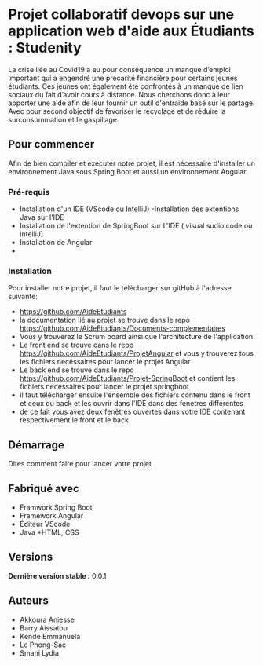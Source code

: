 # Projet collaboratif devops sur une application web d'aide aux Étudiants : Studenity

La crise liée au Covid19 a eu pour conséquence un manque d’emploi important qui a engendré une précarité financière pour certains jeunes étudiants.
Ces jeunes ont également été confrontés à un manque de lien sociaux du fait d’avoir cours à distance.
Nous cherchons donc à leur apporter une aide afin de leur fournir un outil d'entraide basé sur le partage.
Avec pour second objectif de favoriser le recyclage et de réduire la surconsommation et le gaspillage.

## Pour commencer

Afin de bien compiler et executer notre projet, il est nécessaire d'installer un environnement Java sous Spring Boot et aussi un environnement Angular

### Pré-requis

- Installation d'un IDE (VScode ou IntelliJ)
-Installation des extentions Java sur l'IDE
- Installation de l'extention de SpringBoot sur L'IDE ( visual sudio code ou intelliJ)
- Installation de Angular
- 
### Installation

Pour installer notre projet, il faut le télécharger sur gitHub à l'adresse suivante:
-  https://github.com/AideEtudiants 
-  la documentation lié au projet se trouve dans le repo https://github.com/AideEtudiants/Documents-complementaires
-  Vous y trouverez le Scrum board ainsi que l'architecture de l'application.
-  Le front end se trouve dans le repo https://github.com/AideEtudiants/ProjetAngular et vous y trouverez tous les fichiers necessaires pour lancer le projet Angular
-  Le back end se trouve dans le repo https://github.com/AideEtudiants/Projet-SpringBoot et contient  les fichiers necessaires pour lancer le projet springboot
 - il faut télécharger ensuite l'ensemble des fichiers contenu dans le front et ceux du back et les ouvrir dans l'IDE dans des fenetres differentes
 - de ce fait vous avez deux fenêtres ouvertes dans votre IDE contenant respectivement le front et le back

## Démarrage

Dites comment faire pour lancer votre projet

## Fabriqué avec

* Framwork Spring Boot
* Framework Angular
* Éditeur VScode
* Java
*HTML, CSS 

## Versions

**Dernière version stable :**  0.0.1

## Auteurs

* Akkoura Aniesse
* Barry Aissatou
* Kende Emmanuela
* Le Phong-Sac
* Smahi Lydia 
